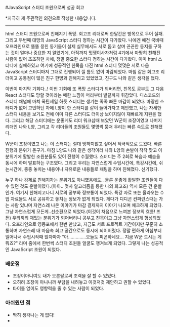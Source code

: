 #JavaScript 스터디 조원으로써 성공 회고

\*지극히 제 주관적인 의견으로 작성한 내용입니다.

---

html 스터디 조원으로써 친해지기 폭망. 회고조 리더로써 한달간은 방목으로 두어 실패.
그리고 두번째 대망의 JavaScript 스터디 정하는 시간이 다가왔다. 나에겐 예전 국비때 오프라인으로 똘똘 뭉친 동기들이 실제 실무에서도 서로 돕고 살며 끈끈한 동지를 구하는 것이 얼마나 중요한 지 알았기에, 아직까지 멋쟁이사자처럼 4기에서 마땅히 친해진 사람이 없어 초조하던 차에, 정말 중요한 스터디 정하는 시간이 다가왔다.
이미 html 스터디에 실패하였고 여기에 성공적인 친목을 다진 html 스터디 몇몇은 서로 다음 JavaScript 스터디마저 그대로 진행되어 낄 틈도 없이 마감되었다. 마침 같은 회고조 리더이고 공통점이 많은 친구 한명과 친해지고 있었었고, 친구도 나와 같은 생각을 했다.

이번이 마지막 기회다..! 이번 기회에 또 폭망 스터디가 되버리면, 친목도 공부도 그 다음 React 스터디도 망할 것이라는 쎄한 느낌이 머리부터 발끝까지 휘감았다.
디스코드의 스터디 채널에 마치 폭탄세일 하듯 스터디는 생기는 족족 빠른 마감이 되었다. 마땅한 스터디가 없어 고민하던 차에 L양이 한 스터디를 같이 들어가자고 제안했고, 나는 자세한 스터디 내용을 보기도 전에 이미 다른 스터디도 더이상 보이지않아 재빠르게 지원을 했다. 그리고 해당 스터디에는 운좋게도 리더 워크샵때 보았던 W군이 조장이였고 나머지 리더인 나와 L양, 그리고 각 리더들의 조원들도 몇명씩 뭉쳐 우리는 빠른 속도로 친해졌다.

W군이 조장이였고 나는 이 스터디는 절대 망하지않고 싶어서 적극적으로 도왔다. 빠른 진행과 분위기 돋구기. 마침 L양도 나와 같은 생각이라 나와 L양의 손발이 착착 맞고 이 분위기에 활발한 조원분들도 있어 진행이 수월했다. 스터디는 주 2회로 복습과 예습을 동시에 하며 발표하는 구조였다. 그리고 우리는 자연스럽게 수업시간에, 특강시간에, 쉬는시간에, 종종 놓치는 내용이나 자유로운 내용들로 채팅을 하며 친해졌다. 신기했다.

누구 하나 강제로 친해지자는 분위기도 아니였음에도.. 물론 운좋게 활발한 조원들이 다수 있던 것도 운빨이였다.(아아.. 멋사 알고리즘을 통한 나의 회고조) 역시 모든 건 운빨인가.
여기서 친해지고나니 서로의 공부와 정보통이 되었다. 특강 자료 또는 올라오는 수업 자료들도 서로 공유하고 놓치는 정보가 없게 되었다. 게다가 디디콘 컨퍼런스때는 가는 사람 있냐며 자연스레 나온 이야기가 마감 결제까지 이야기 나오며 체크하게 되었다. 그냥 자연스럽게 모든게..선순환으로 되었다.(이것이 처음으로 느껴본 정보의 흐름! 뜨든)
우리끼리 재밌는 분위기가 되어버리니 공부고 친목이고 그냥 자연스럽게 형성되었다. 오프라인으로 영등포에서 한번 만났고, 지금도 서로 프로젝트 기간이지만 꾸준히 소통하며 자연스레 내 마음속 회고 공간으로도 동시에 되어버렸다. 정말 편하게 아침부터 일어나서 수업시작때 앉자마자 "아..............오늘도 피곤하네요... 지금 W군 드시는 게 뭐죠?" 라며 줌에서 한번씩 스터디 조원들 얼굴도 챙겨보게 되었다. 그렇게 나는 성공적인 JavaScript 조원이 되었다.

### 배운점

- 조장이아니여도 내가 오른팔로써 조력을 잘 할 수 있었다.
- 오히려 조장이 아니니까 부담을 내려놓고 이것저것 제안하고 권할 수 있었다.
- 타이틀 없이도 영향력을 줄 수 있는 사람이 되었다.

### 아쉬웠던 점

- 딱히 생각나는 게 없다!
-
